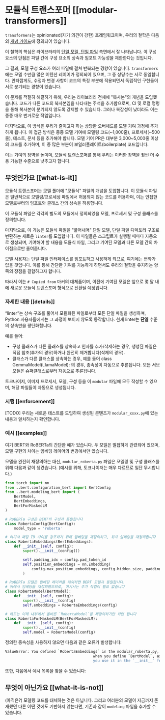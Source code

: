 # 모듈식 트랜스포머 [[modular-transformers]]

`transformers`는 opinionated(자기 의견이 강한) 프레임워크이며, 우리의 철학은 다음의 [개념 가이드](./philosophy)에 정의되어 있습니다.

이 철학의 핵심은 라이브러리의 [단일 모델, 단일 파일](https://huggingface.co/blog/transformers-design-philosophy) 측면에서 잘 나타납니다. 이 구성 요소의 단점은 파일 간에 구성 요소의 상속과 임포트 가능성을 제한한다는 것입니다.

그 결과, 모델 구성 요소가 여러 파일에 걸쳐 반복되는 경향이 있습니다. `transformers`에는 모델 수만큼 많은 어텐션 레이어가 정의되어 있으며, 그 중 상당수는 서로 동일합니다. 안타깝게도, 수정과 변경 사항이 코드의 특정 부분에 적용되면서 독립적인 구현들이 서로 분기되는 경향이 있습니다.

이 문제를 적절히 해결하기 위해, 우리는 라이브러리 전체에 "복사본"의 개념을 도입했습니다. 코드가 다른 코드의 복사본임을 나타내는 주석을 추가함으로써, CI 및 로컬 명령을 통해 복사본이 분기되지 않도록 강제할 수 있습니다. 그러나 복잡성이 낮더라도 이는 종종 매우 번거로운 작업입니다.

마지막으로, 이 방식은 우리가 줄이고자 하는 상당한 오버헤드를 모델 기여 과정에 추가하게 됩니다. 이 접근 방식은 종종 모델 기여에 모델링 코드(~1,000줄), 프로세서(~500줄), 테스트, 문서 등을 추가해야 합니다. 모델 기여 PR은 대부분 3,000~5,000줄 이상의 코드를 추가하며, 이 중 많은 부분이 보일러플레이트(boilerplate) 코드입니다.

이는 기여의 장벽을 높이며, 모듈식 트랜스포머를 통해 우리는 이러한 장벽을 훨씬 더 수용 가능한 수준으로 낮추고자 합니다.

## 무엇인가요 [[what-is-it]]

모듈식 트랜스포머는 모델 폴더에 "모듈식" 파일의 개념을 도입합니다. 이 모듈식 파일은 일반적으로 모델링/프로세싱 파일에서 허용되지 않는 코드를 허용하며, 이는 인접한 모델로부터의 임포트와 클래스 간의 상속을 허용합니다.

이 모듈식 파일은 각각의 별도의 모듈에서 정의되었을 모델, 프로세서 및 구성 클래스를 정의합니다.

마지막으로, 이 기능은 모듈식 파일을 "풀어내어" 단일 모델, 단일 파일 디렉토리 구조로 변환하는 새로운 `linter`를 도입합니다. 이 파일들은 스크립트가 실행될 때마다 자동으로 생성되며, 기여해야 할 내용을 모듈식 파일, 그리고 기여된 모델과 다른 모델 간의 차이점으로만 줄여줍니다.

모델 사용자는 단일 파일 인터페이스를 임포트하고 사용하게 되므로, 여기에는 변화가 없을 것입니다. 이를 통해 간단한 기여를 가능하게 하면서도 우리의 철학을 유지하는 양쪽의 장점을 결합하고자 합니다.

따라서 이는 `# Copied from` 마커의 대체품이며, 이전에 기여된 모델은 앞으로 몇 달 내에 새로운 모듈식 트랜스포머 형식으로 전환될 예정입니다.

### 자세한 내용 [[details]]

“linter”는 상속 구조를 풀어서 모듈화된 파일로부터 모든 단일 파일을 생성하며, Python 사용자들에게는 그 과정이 보이지 않도록 동작합니다. 현재 linter는 **단일** 수준의 상속만을 평탄화합니다.

예를 들어:
- 구성 클래스가 다른 클래스를 상속하고 인자를 추가/삭제하는 경우, 생성된 파일은 직접 참조(추가의 경우)하거나 완전히 제거합니다(삭제의 경우).
- 클래스가 다른 클래스를 상속하는 경우, 예를 들어 class GemmaModel(LlamaModel): 의 경우, 종속성이 자동으로 추론됩니다. 모든 서브모듈은 슈퍼클래스로부터 자동으로 추론됩니다.

토크나이저, 이미지 프로세서, 모델, 구성 등을 이 `modular` 파일에 모두 작성할 수 있으며, 해당 파일들이 자동으로 생성됩니다.

### 시행 [[enforcement]]

[TODO] 우리는 새로운 테스트를 도입하여 생성된 콘텐츠가 `modular_xxxx.py`에 있는 내용과 일치하는지 확인합니다.

### 예시 [[examples]]

여기 BERT와 RoBERTa의 간단한 예가 있습니다. 두 모델은 밀접하게 관련되어 있으며, 모델 구현의 차이는 임베딩 레이어의 변경에서만 있습니다.

모델을 완전히 재정의하는 대신, `modular_roberta.py` 파일은 모델링 및 구성 클래스를 위해 다음과 같이 생겼습니다. (예시를 위해, 토크나이저는 매우 다르므로 일단 무시합니다.)

```python
from torch import nn
from ..bert.configuration_bert import BertConfig
from ..bert.modeling_bert import (
    BertModel,
    BertEmbeddings,
    BertForMaskedLM
)

# RoBERTa 구성은 BERT의 구성과 동일합니다
class RobertaConfig(BertConfig):
    model_type = 'roberta'

# 여기서 패딩 ID 차이를 강조하기 위해 임베딩을 재정의하고, 위치 임베딩을 재정의합니다
class RobertaEmbeddings(BertEmbeddings):
    def __init__(self, config):
        super().__init__(config())

        self.padding_idx = config.pad_token_id
        self.position_embeddings = nn.Embedding(
            config.max_position_embeddings, config.hidden_size, padding_idx=self.padding_idx
        )

# RoBERTa 모델은 임베딩 레이어를 제외하면 BERT 모델과 동일합니다.
# 위에서 임베딩을 재정의했으므로, 여기서는 추가 작업이 필요 없습니다
class RobertaModel(BertModel):
    def __init__(self, config):
        super().__init__(config)
        self.embeddings = RobertaEmbeddings(config)

# 헤드는 이제 내부에서 올바른 `RobertaModel`을 재정의하기만 하면 됩니다
class RobertaForMaskedLM(BertForMaskedLM):
    def __init__(self, config):
        super().__init__(config)
        self.model = RobertaModel(config)
```

정의한 종속성을 사용하지 않으면 다음과 같은 오류가 발생합니다:

```bash
ValueError: You defined `RobertaEmbeddings` in the modular_roberta.py, it should be used
                                        when you define `BertModel`, as it is one of it's direct dependencies. Make sure
                                        you use it in the `__init__` function.
```

또한, 다음에서 예시 목록을 찾을 수 있습니다:

## 무엇이 아닌가요 [[what-it-is-not]]

(아직은?) 모델링 코드를 대체하는 것은 아닙니다. 그리고 여러분의 모델이 지금까지 존재했던 다른 어떤 것에도 기반하지 않는다면, 기존과 같이 `modeling` 파일을 추가할 수 있습니다.
